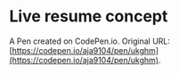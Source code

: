 # Live resume concept

A Pen created on CodePen.io. Original URL: [https://codepen.io/aja9104/pen/ukghm](https://codepen.io/aja9104/pen/ukghm).

